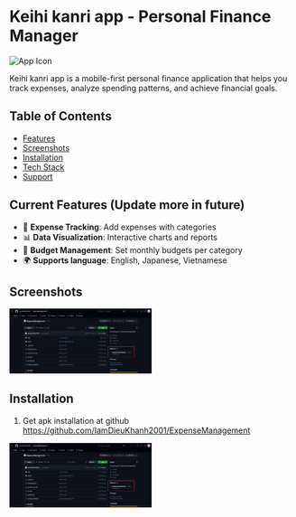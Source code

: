 # Keihi kanri app - Personal Finance Manager

![App Icon](https://via.placeholder.com/100/4CAF50/FFFFFF?text=%F0%9F%92%B0%F0%9F%93%88)

Keihi kanri app is a mobile-first personal finance application that helps you track expenses, analyze spending patterns, and achieve financial goals.

## Table of Contents
- [Features](#features)
- [Screenshots](#screenshots)
- [Installation](#installation)
- [Tech Stack](#tech-stack)
- [Support](#support)

## Current Features (Update more in future)
- 💸 **Expense Tracking**: Add expenses with categories
- 📊 **Data Visualization**: Interactive charts and reports
- 🎯 **Budget Management**: Set monthly budgets per category
- 🌍 **Supports language**: English, Japanese, Vietnamese

## Screenshots
<p align="left">
  <img src="screenshots/screenshot_git.png" width="50%" alt="Get app apk">
</p>

## Installation
1. Get apk installation at github https://github.com/IamDieuKhanh2001/ExpenseManagement
<p align="left">
  <img src="screenshots/screenshot_git.png" width="50%" alt="Get app apk">
</p>